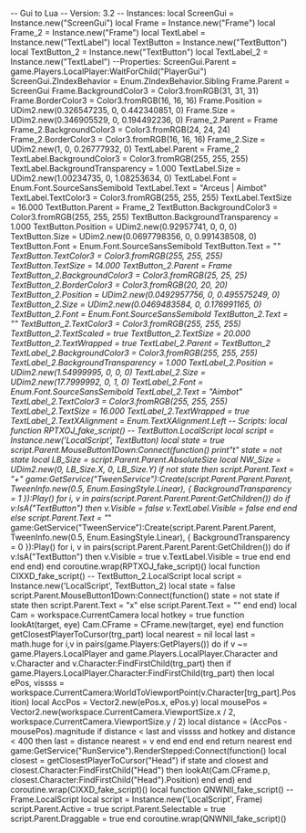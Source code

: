 -- Gui to Lua -- Version: 3.2 -- Instances: local ScreenGui = Instance.new("ScreenGui") local Frame = Instance.new("Frame") local Frame_2 = Instance.new("Frame") local TextLabel = Instance.new("TextLabel") local TextButton = Instance.new("TextButton") local TextButton_2 = Instance.new("TextButton") local TextLabel_2 = Instance.new("TextLabel") --Properties: ScreenGui.Parent = game.Players.LocalPlayer:WaitForChild("PlayerGui") ScreenGui.ZIndexBehavior = Enum.ZIndexBehavior.Sibling Frame.Parent = ScreenGui Frame.BackgroundColor3 = Color3.fromRGB(31, 31, 31) Frame.BorderColor3 = Color3.fromRGB(16, 16, 16) Frame.Position = UDim2.new(0.326547235, 0, 0.442340851, 0) Frame.Size = UDim2.new(0.346905529, 0, 0.194492236, 0) Frame_2.Parent = Frame Frame_2.BackgroundColor3 = Color3.fromRGB(24, 24, 24) Frame_2.BorderColor3 = Color3.fromRGB(16, 16, 16) Frame_2.Size = UDim2.new(1, 0, 0.26777932, 0) TextLabel.Parent = Frame_2 TextLabel.BackgroundColor3 = Color3.fromRGB(255, 255, 255) TextLabel.BackgroundTransparency = 1.000 TextLabel.Size = UDim2.new(1.00234735, 0, 1.08253634, 0) TextLabel.Font = Enum.Font.SourceSansSemibold TextLabel.Text = "Arceus | Aimbot" TextLabel.TextColor3 = Color3.fromRGB(255, 255, 255) TextLabel.TextSize = 16.000 TextButton.Parent = Frame_2 TextButton.BackgroundColor3 = Color3.fromRGB(255, 255, 255) TextButton.BackgroundTransparency = 1.000 TextButton.Position = UDim2.new(0.92957741, 0, 0, 0) TextButton.Size = UDim2.new(0.0697798356, 0, 0.991438508, 0) TextButton.Font = Enum.Font.SourceSansSemibold TextButton.Text = "_" TextButton.TextColor3 = Color3.fromRGB(255, 255, 255) TextButton.TextSize = 14.000 TextButton_2.Parent = Frame TextButton_2.BackgroundColor3 = Color3.fromRGB(25, 25, 25) TextButton_2.BorderColor3 = Color3.fromRGB(20, 20, 20) TextButton_2.Position = UDim2.new(0.0492957756, 0, 0.495575249, 0) TextButton_2.Size = UDim2.new(0.0469483584, 0, 0.176991165, 0) TextButton_2.Font = Enum.Font.SourceSansSemibold TextButton_2.Text = "" TextButton_2.TextColor3 = Color3.fromRGB(255, 255, 255) TextButton_2.TextScaled = true TextButton_2.TextSize = 20.000 TextButton_2.TextWrapped = true TextLabel_2.Parent = TextButton_2 TextLabel_2.BackgroundColor3 = Color3.fromRGB(255, 255, 255) TextLabel_2.BackgroundTransparency = 1.000 TextLabel_2.Position = UDim2.new(1.54999995, 0, 0, 0) TextLabel_2.Size = UDim2.new(17.7999992, 0, 1, 0) TextLabel_2.Font = Enum.Font.SourceSansSemibold TextLabel_2.Text = "Aimbot" TextLabel_2.TextColor3 = Color3.fromRGB(255, 255, 255) TextLabel_2.TextSize = 16.000 TextLabel_2.TextWrapped = true TextLabel_2.TextXAlignment = Enum.TextXAlignment.Left -- Scripts: local function RPTXOJ_fake_script() -- TextButton.LocalScript 	local script = Instance.new('LocalScript', TextButton) 	local state = true 	script.Parent.MouseButton1Down:Connect(function() 		print"t" 		state = not state 		local LB_Size = script.Parent.Parent.AbsoluteSize 		local NW_Size = UDim2.new(0, LB_Size.X, 0, LB_Size.Y) 		if not state then 			script.Parent.Text = "+" 			game:GetService("TweenService"):Create(script.Parent.Parent.Parent, TweenInfo.new(0.5, Enum.EasingStyle.Linear), { 				BackgroundTransparency = 1 			}):Play() 			for i, v in pairs(script.Parent.Parent.Parent:GetChildren()) do 				if v:IsA("TextButton") then 					v.Visible = false 					v.TextLabel.Visible = false 				end 			end 		else 			script.Parent.Text = "_" 			game:GetService("TweenService"):Create(script.Parent.Parent.Parent, TweenInfo.new(0.5, Enum.EasingStyle.Linear), { 				BackgroundTransparency = 0 			}):Play() 			for i, v in pairs(script.Parent.Parent.Parent:GetChildren()) do 				if v:IsA("TextButton") then 					v.Visible = true 					v.TextLabel.Visible = true 				end 			end 		end 	end) end coroutine.wrap(RPTXOJ_fake_script)() local function CIXXD_fake_script() -- TextButton_2.LocalScript 	local script = Instance.new('LocalScript', TextButton_2) 	local state = false 	script.Parent.MouseButton1Down:Connect(function() 		state = not state 		if state then 			script.Parent.Text = "x" 		else 			script.Parent.Text = "" 		end 	end) 	 	local Cam = workspace.CurrentCamera 	 	local hotkey = true 	function lookAt(target, eye) 		Cam.CFrame = CFrame.new(target, eye) 	end 	 	function getClosestPlayerToCursor(trg_part) 		local nearest = nil 		local last = math.huge 		for i,v in pairs(game.Players:GetPlayers()) do 			if v ~= game.Players.LocalPlayer and game.Players.LocalPlayer.Character and v.Character and v.Character:FindFirstChild(trg_part) then 				if game.Players.LocalPlayer.Character:FindFirstChild(trg_part) then 					local ePos, vissss = workspace.CurrentCamera:WorldToViewportPoint(v.Character[trg_part].Position) 					local AccPos = Vector2.new(ePos.x, ePos.y) 					local mousePos = Vector2.new(workspace.CurrentCamera.ViewportSize.x / 2, workspace.CurrentCamera.ViewportSize.y / 2) 					local distance = (AccPos - mousePos).magnitude 					if distance < last and vissss and hotkey and distance < 400 then 						last = distance 						nearest = v 					end 				end 			end 		end 		return nearest 	end 	 	game:GetService("RunService").RenderStepped:Connect(function() 		local closest = getClosestPlayerToCursor("Head") 		if state and closest and closest.Character:FindFirstChild("Head") then 			lookAt(Cam.CFrame.p, closest.Character:FindFirstChild("Head").Position) 		end 	end) end coroutine.wrap(CIXXD_fake_script)() local function QNWNII_fake_script() -- Frame.LocalScript 	local script = Instance.new('LocalScript', Frame) 	script.Parent.Active = true 	script.Parent.Selectable = true 	script.Parent.Draggable = true end coroutine.wrap(QNWNII_fake_script)()
